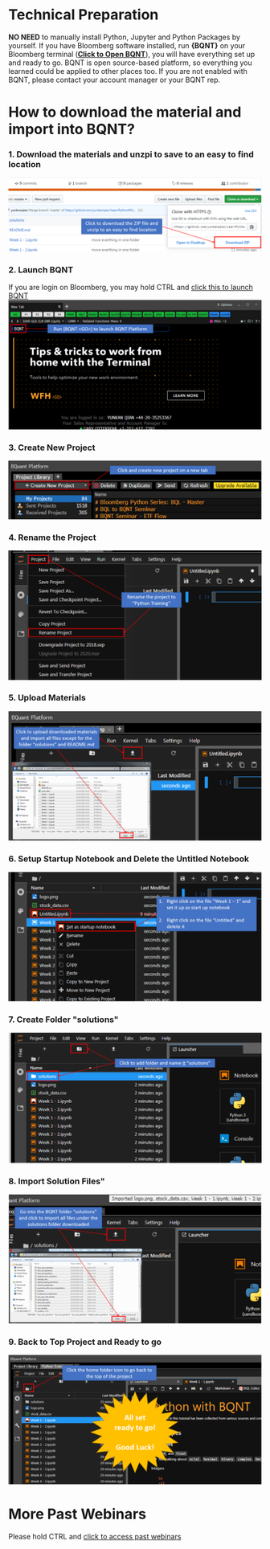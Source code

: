 # Technical Preparation
**NO NEED** to manually install Python, Jupyter and Python Packages by yourself.
If you have Bloomberg software installed, run **{BQNT}** on your Bloomberg terminal ([**Click to Open BQNT**](https://blinks.bloomberg.com/screens/BQNT)), you will have everything set up and ready to go. BQNT is open source-based platform, so everything you learned could be applied to other places too. If you are not enabled with BQNT, please contact your account manager or your BQNT rep. 

# How to download the material and import into BQNT?

### 1. Download the materials and unzpi to save to an easy to find location
![Download the materials](https://github.com/yunkanqian/PythonTrainingSetUpInstructions/blob/master/1.PNG)

### 2. Launch BQNT
If you are login on Bloomberg, you may hold CTRL and [click this to launch BQNT](https://blinks.bloomberg.com/screens/BQNT)
![Launch BQNT](https://github.com/yunkanqian/PythonTrainingSetUpInstructions/blob/master/2.PNG)

### 3. Create New Project
![Create New Project](https://github.com/yunkanqian/PythonTrainingSetUpInstructions/blob/master/3.PNG)

### 4. Rename the Project
![Rename the Project](https://github.com/yunkanqian/PythonTrainingSetUpInstructions/blob/master/4.PNG)

### 5. Upload Materials
![Upload Materials](https://github.com/yunkanqian/PythonTrainingSetUpInstructions/blob/master/5.PNG)

### 6. Setup Startup Notebook and Delete the Untitled Notebook
![Setup Startup Notebook](https://github.com/yunkanqian/PythonTrainingSetUpInstructions/blob/master/6.PNG)

### 7. Create Folder "solutions"
![Create Folder solutions](https://github.com/yunkanqian/PythonTrainingSetUpInstructions/blob/master/7.PNG)

### 8. Import Solution Files"
![Import Solution Files](https://github.com/yunkanqian/PythonTrainingSetUpInstructions/blob/master/8.PNG)

### 9. Back to Top Project and Ready to go
![Back to Top Project](https://github.com/yunkanqian/PythonTrainingSetUpInstructions/blob/master/9.PNG)

# More Past Webinars
Please hold CTRL and [click to access past webinars](https://blinks.bloomberg.com/screens/BQNT%20SPOTLIGHT)
